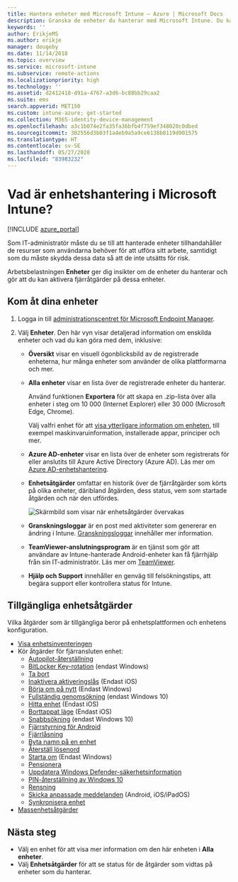 ```yaml
---
title: Hantera enheter med Microsoft Intune – Azure | Microsoft Docs
description: Granska de enheter du hanterar med Microsoft Intune. Du kan exportera en enhetslista i csv-format, visa dina Azure Active Directory-anslutna enheter, granska en ändringslogg över åtgärder på enheten, använda TeamViewer-anslutningsprogrammet så att IT-administratörer via fjärranslutning kan felsöka Android-enheter samt visa alla åtgärder som du kan köra på dina enheter.
keywords: ''
author: ErikjeMS
ms.author: erikje
manager: dougeby
ms.date: 11/14/2018
ms.topic: overview
ms.service: microsoft-intune
ms.subservice: remote-actions
ms.localizationpriority: high
ms.technology: ''
ms.assetid: d2412418-d91a-4767-a3d6-bc88bb29caa2
ms.suite: ems
search.appverid: MET150
ms.custom: intune-azure; get-started
ms.collection: M365-identity-device-management
ms.openlocfilehash: a3c1b074e2fa35fa36bfb4f759ef348020c0dbed
ms.sourcegitcommit: 302556d3b03f1a4eb9a5a9ce6138b8119d901575
ms.translationtype: HT
ms.contentlocale: sv-SE
ms.lasthandoff: 05/27/2020
ms.locfileid: "83983232"
---
```

# <a name="what-is-microsoft-intune-device-management"></a>Vad är enhetshantering i Microsoft Intune?

[!INCLUDE [azure_portal](../includes/azure_portal.md)]

Som IT-administratör måste du se till att hanterade enheter tillhandahåller de resurser som användarna behöver för att utföra sitt arbete, samtidigt som du måste skydda dessa data så att de inte utsätts för risk.

Arbetsbelastningen **Enheter** ger dig insikter om de enheter du hanterar och gör att du kan aktivera fjärråtgärder på dessa enheter.

## <a name="get-to-your-devices"></a>Kom åt dina enheter

1. Logga in till [administrationscentret för Microsoft Endpoint Manager](https://go.microsoft.com/fwlink/?linkid=2109431).
3. Välj **Enheter**. Den här vyn visar detaljerad information om enskilda enheter och vad du kan göra med dem, inklusive:

   - **Översikt** visar en visuell ögonblicksbild av de registrerade enheterna, hur många enheter som använder de olika plattformarna och mer.
   - **Alla enheter** visar en lista över de registrerade enheter du hanterar.

     Använd funktionen **Exportera** för att skapa en .zip-lista över alla enheter i steg om 10 000 (Internet Explorer) eller 30 000 (Microsoft Edge, Chrome).

     Välj valfri enhet för att [visa ytterligare information om enheten](device-inventory.md), till exempel maskinvaruinformation, installerade appar, principer och mer.

   - **Azure AD-enheter** visar en lista över de enheter som registrerats för eller anslutits till Azure Active Directory (Azure AD). Läs mer om [Azure AD-enhetshantering](https://docs.microsoft.com/azure/active-directory/device-management-introduction).
   - **Enhetsåtgärder** omfattar en historik över de fjärråtgärder som körts på olika enheter, däribland åtgärden, dess status, vem som startade åtgärden och när den utfördes.

     ![Skärmbild som visar när enhetsåtgärder övervakas](./media/device-management/monitor-device-actions.png)

   - **Granskningsloggar** är en post med aktiviteter som genererar en ändring i Intune. [Granskningsloggar](../fundamentals/monitor-audit-logs.md) innehåller mer information.
   - **TeamViewer-anslutningsprogram** är en tjänst som gör att användare av Intune-hanterade Android-enheter kan få fjärrhjälp från sin IT-administratör. Läs mer om [TeamViewer](teamviewer-support.md).
   - **Hjälp och Support** innehåller en genväg till felsökningstips, att begära support eller kontrollera status för Intune.

## <a name="available-device-actions"></a>Tillgängliga enhetsåtgärder
Vilka åtgärder som är tillgängliga beror på enhetsplattformen och enhetens konfiguration.

- [Visa enhetsinventeringen](device-inventory.md)
- Kör åtgärder för fjärransluten enhet:
  - [Autopilot-återställning](https://docs.microsoft.com/windows/deployment/windows-autopilot/windows-autopilot-reset#reset-devices-with-remote-windows-autopilot-reset)
  - [BitLocker Key-rotation](../protect/encrypt-devices.md#rotate-bitlocker-recovery-keys) (endast Windows)
  - [Ta bort](devices-wipe.md#delete-devices-from-the-intune-portal)
  - [Inaktivera aktiveringslås](device-activation-lock-disable.md) (Endast iOS)
  - [Börja om på nytt](device-fresh-start.md) (Endast Windows)
  - [Fullständig genomsökning](../configuration/device-restrictions-windows-10.md#microsoft-defender-antivirus) (endast Windows 10)
  - [Hitta enhet](device-locate.md) (Endast iOS)
  - [Borttappat läge](device-lost-mode.md) (Endast iOS)
  - [Snabbsökning](../configuration/device-restrictions-windows-10.md#microsoft-defender-antivirus) (endast Windows 10)
  - [Fjärrstyrning för Android](teamviewer-support.md)
  - [Fjärrlåsning](device-remote-lock.md)
  - [Byta namn på en enhet](device-rename.md)
  - [Återställ lösenord](device-passcode-reset.md)
  - [Starta om](device-restart.md) (Endast Windows)
  - [Pensionera](devices-wipe.md#retire)
  - [Uppdatera Windows Defender-säkerhetsinformation](https://docs.microsoft.com/windows/security/threat-protection/windows-defender-antivirus/manage-protection-updates-windows-defender-antivirus)
  - [PIN-återställning av Windows 10](device-windows-pin-reset.md)
  - [Rensning](devices-wipe.md#wipe)
  - [Skicka anpassade meddelanden](custom-notifications.md#send-a-custom-notification-to-a-single-device) (Android, iOS/iPadOS)
  - [Synkronisera enhet](device-sync.md)
- [Massenhetsåtgärder](bulk-device-actions.md)

## <a name="next-steps"></a>Nästa steg

- Välj en enhet för att visa mer information om den här enheten i **Alla enheter**.
- Välj **Enhetsåtgärder** för att se status för de åtgärder som vidtas på enheter som du hanterar.
